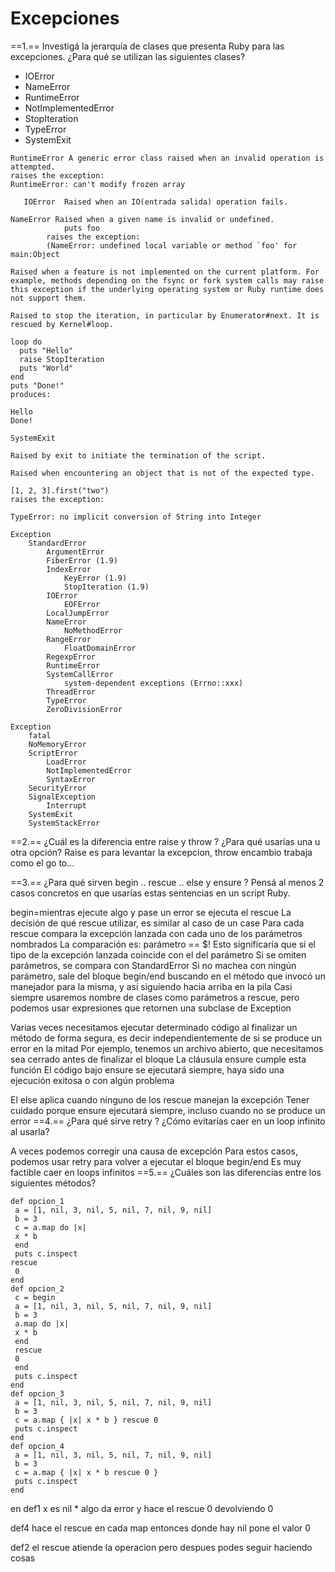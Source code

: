 # Excepciones

==1.== Investigá la jerarquía de clases que presenta Ruby para las excepciones. ¿Para qué se utilizan las siguientes clases?
- IOError
- NameError
- RuntimeError
- NotImplementedError
- StopIteration
- TypeError
- SystemExit


```
RuntimeError A generic error class raised when an invalid operation is attempted.
raises the exception:
RuntimeError: can't modify frozen array
```
```
   IOError  Raised when an IO(entrada salida) operation fails.
```
```
NameError Raised when a given name is invalid or undefined.
     		puts foo
		raises the exception:
		(NameError: undefined local variable or method `foo' for 											main:Object
```
```
Raised when a feature is not implemented on the current platform. For example, methods depending on the fsync or fork system calls may raise this exception if the underlying operating system or Ruby runtime does not support them.
```
```
Raised to stop the iteration, in particular by Enumerator#next. It is rescued by Kernel#loop.

loop do
  puts "Hello"
  raise StopIteration
  puts "World"
end
puts "Done!"
produces:

Hello
Done!
```

```
SystemExit

Raised by exit to initiate the termination of the script.
```

```
Raised when encountering an object that is not of the expected type.

[1, 2, 3].first("two")
raises the exception:

TypeError: no implicit conversion of String into Integer
```
```
Exception
    StandardError
        ArgumentError
        FiberError (1.9)
        IndexError
            KeyError (1.9)
            StopIteration (1.9)
        IOError  
            EOFError
        LocalJumpError
        NameError    
            NoMethodError
        RangeError
            FloatDomainError
        RegexpError
        RuntimeError
        SystemCallError
            system-dependent exceptions (Errno::xxx)
        ThreadError
        TypeError
        ZeroDivisionError
```     


```
Exception
    fatal
    NoMemoryError
    ScriptError
        LoadError
        NotImplementedError
        SyntaxError
    SecurityError 
    SignalException
        Interrupt
    SystemExit
    SystemStackError
```




==2.== ¿Cuál es la diferencia entre raise y throw ? ¿Para qué usarías una u otra opción?
Raise es para levantar la excepcion, throw encambio trabaja como el go to... 

==3.== ¿Para qué sirven begin .. rescue .. else y ensure ? Pensá al menos 2 casos concretos en que usarías estas sentencias en un script Ruby.

begin=mientras ejecute algo y pase un error se ejecuta el rescue
La decisión de qué rescue utilizar, es similar al caso de un case
Para cada rescue compara la excepción lanzada con cada uno de los parámetros nombrados
La comparación es: parámetro == $!
Esto significaría que si el tipo de la excepción lanzada coincide con el del parámetro
Si se omiten parámetros, se compara con StandardError
Si no machea con ningún parámetro, sale del bloque begin/end buscando en el método que invocó un manejador para la misma, y así siguiendo hacia arriba en la pila
Casi siempre usaremos nombre de clases como parámetros a rescue, pero podemos usar expresiones que retornen una subclase de Exception

Varias veces necesitamos ejecutar determinado código al finalizar un método de forma segura, es decir independientemente de si se produce un error en la mitad
Por ejemplo, tenemos un archivo abierto, que necesitamos sea cerrado antes de finalizar el bloque
La cláusula ensure cumple esta función
El código bajo ensure se ejecutará siempre, haya sido una ejecución exitosa o con algún problema

El else aplica cuando ninguno de los rescue manejan la excepción
Tener cuidado porque ensure ejecutará siempre, incluso cuando no se produce un error
==4.== ¿Para qué sirve retry ? ¿Cómo evitarías caer en un loop infinito al usarla?

A veces podemos corregir una causa de excepción
Para estos casos, podemos usar retry para volver a ejecutar el bloque begin/end
Es muy factible caer en loops infinitos
==5.== ¿Cuáles son las diferencias entre los siguientes métodos?

```
def opcion_1
 a = [1, nil, 3, nil, 5, nil, 7, nil, 9, nil]
 b = 3
 c = a.map do |x|
 x * b
 end
 puts c.inspect
rescue
 0
end
def opcion_2
 c = begin
 a = [1, nil, 3, nil, 5, nil, 7, nil, 9, nil]
 b = 3
 a.map do |x|
 x * b
 end
 rescue
 0
 end
 puts c.inspect
end
def opcion_3
 a = [1, nil, 3, nil, 5, nil, 7, nil, 9, nil]
 b = 3
 c = a.map { |x| x * b } rescue 0
 puts c.inspect
end
def opcion_4
 a = [1, nil, 3, nil, 5, nil, 7, nil, 9, nil]
 b = 3
 c = a.map { |x| x * b rescue 0 }
 puts c.inspect
end
```

en def1 x es nil * algo da error y hace el rescue 0
devolviendo 0

def4 hace el rescue en cada map entonces donde hay nil pone el valor 0

def2 el rescue atiende la operacion pero despues podes seguir haciendo cosas
